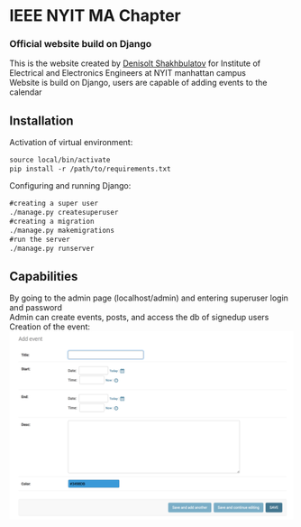 # IEEE NYIT MA Chapter
<h3> Official website build on Django </h3>
This is the website created by <a href="https://github.com/denisolt">Denisolt Shakhbulatov</a>
for Institute of Electrical and Electronics Engineers at NYIT manhattan campus <br/>
Website is build on Django, users are capable of adding events to the calendar <br/>

Installation
-----------------------------------------
Activation of virtual environment:
```
source local/bin/activate
pip install -r /path/to/requirements.txt
```
Configuring and running Django:
```
#creating a super user
./manage.py createsuperuser 
#creating a migration
./manage.py makemigrations
#run the server
./manage.py runserver
```
Capabilities
-----------------------------------------
By going to the admin page (localhost/admin) and entering superuser login and password </br>
Admin can create events, posts, and access the db of signedup users </br>
Creation of the event:</br>
![alt tag](https://github.com/Denisolt/acm/blob/master/page2.png?raw=true)</br>

